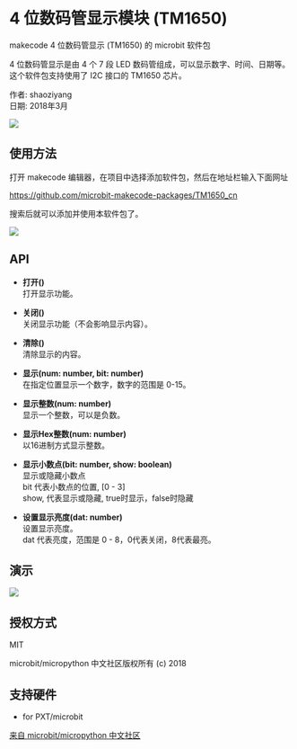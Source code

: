 # 4 位数码管显示模块 (TM1650)
makecode 4 位数码管显示 (TM1650) 的 microbit 软件包  

4 位数码管显示是由 4 个 7 段 LED 数码管组成，可以显示数字、时间、日期等。这个软件包支持使用了 I2C 接口的 TM1650 芯片。  

作者: shaoziyang  
日期: 2018年3月  

![](https://raw.githubusercontent.com/microbit-makecode-packages/TM1650_cn/master/icon.png)  

## 使用方法

打开 makecode 编辑器，在项目中选择添加软件包，然后在地址栏输入下面网址  

https://github.com/microbit-makecode-packages/TM1650_cn  

搜索后就可以添加并使用本软件包了。  

![](https://raw.githubusercontent.com/microbit-makecode-packages/TM1650_cn/master/4-LED.jpg)

## API

- **打开()**  
打开显示功能。  

- **关闭()**  
关闭显示功能（不会影响显示内容）。  

- **清除()**  
清除显示的内容。  

- **显示(num: number, bit: number)**  
在指定位置显示一个数字，数字的范围是 0-15。  

- **显示整数(num: number)**  
显示一个整数，可以是负数。  

- **显示Hex整数(num: number)**  
以16进制方式显示整数。  

- **显示小数点(bit: number, show: boolean)**  
显示或隐藏小数点  
bit 代表小数点的位置, [0 - 3]  
show, 代表显示或隐藏, true时显示，false时隐藏  

- **设置显示亮度(dat: number)**  
设置显示亮度。  
dat 代表亮度，范围是 0 - 8，0代表关闭，8代表最亮。  

## 演示

![](https://raw.githubusercontent.com/microbit-makecode-packages/TM1650_cn/master/demo.jpg)

## 授权方式  

MIT

microbit/micropython 中文社区版权所有 (c) 2018  

## 支持硬件

* for PXT/microbit


[来自 microbit/micropython 中文社区](http://www.micropython.org.cn) 